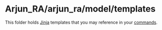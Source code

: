# Arjun_RA/arjun_ra/model/templates

This folder holds [Jinja](http://jinja.pocoo.org/) templates that you may reference in your [commands](../commands).